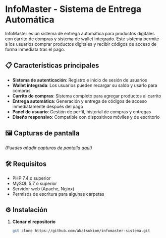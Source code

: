 # InfoMaster - Sistema de Entrega Automática

InfoMaster es un sistema de entrega automática para productos digitales con carrito de compras y sistema de wallet integrado. Este sistema permite a los usuarios comprar productos digitales y recibir códigos de acceso de forma inmediata tras el pago.

## 📋 Características principales

- **Sistema de autenticación**: Registro e inicio de sesión de usuarios
- **Wallet integrada**: Los usuarios pueden recargar su saldo y usarlo para compras
- **Carrito de compras**: Sistema completo para agregar productos al carrito
- **Entrega automática**: Generación y entrega de códigos de acceso inmediatamente después del pago
- **Panel de usuario**: Gestión de perfil, historial de compras y entregas
- **Diseño responsivo**: Compatible con dispositivos móviles y de escritorio

## 🖼️ Capturas de pantalla

*(Puedes añadir capturas de pantalla aquí)*

## 🛠️ Requisitos

- PHP 7.4 o superior
- MySQL 5.7 o superior
- Servidor web (Apache, Nginx)
- Permisos de escritura para algunas carpetas

## ⚙️ Instalación

1. **Clonar el repositorio**
   ```bash
   git clone https://github.com/akatsukiom/infomaster-sistema.git